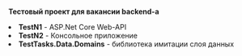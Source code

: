 <b>Тестовый проект для вакансии backend-a</b>
<br />
<li><b>TestN1</b> - ASP.Net Core Web-API</ li>
<br />
<li><b>TestN2</b> - Консольное приложение</ li>
<br />
<li><b>TestTasks.Data.Domains</b> - библиотека имитации слоя данных</ li>
<br />
